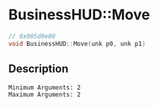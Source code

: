 # BusinessHUD::Move
```c
// 0x005d0e80
void BusinessHUD::Move(unk p0, unk p1)
```
## Description
```
Minimum Arguments: 2
Maximum Arguments: 2
```
